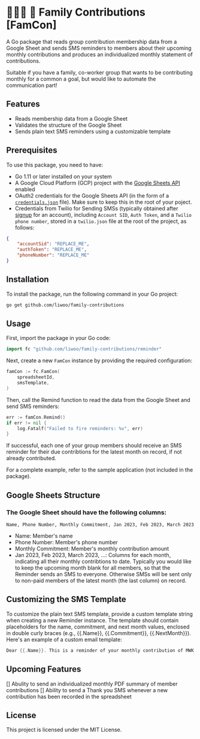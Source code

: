 # 👨‍👩‍👦 📲 Family Contributions [FamCon]
A Go package that reads group contribution membership data from a Google Sheet and sends SMS reminders to members about their upcoming monthly contributions and produces an individualized monthly statement of contributions.

Suitable if you have a family, co-worker group that wants to be contributing monthly for a common a goal, but would like to automate the communication part!

## Features

- Reads membership data from a Google Sheet
- Validates the structure of the Google Sheet
- Sends plain text SMS reminders using a customizable template

## Prerequisites

To use this package, you need to have:

- Go 1.11 or later installed on your system
- A Google Cloud Platform (GCP) project with the [Google Sheets API](https://developers.google.com/sheets/api/guides/concepts) enabled
- OAuth2 credentials for the Google Sheets API (in the form of a [`credentials.json`](https://console.cloud.google.com/apis/credentials) file). Make sure to keep this in the root of your poject.
- Credentials from Twilio for Sending SMSs (typically obtained after [signup](https://www.twilio.com/try-twilio) for an account), including `Account SID`, `Auth Token`, and a `Twilio phone number`, stored in a `twilio.json` file at the root of the project, as follows:

```json
{
    "accountSid": "REPLACE_ME",
    "authToken": "REPLACE_ME",
    "phoneNumber": "REPLACE_ME"
}
```

## Installation

To install the package, run the following command in your Go project:

```bash
go get github.com/liwoo/family-contributions
```

## Usage

First, import the package in your Go code:

```go
import fc "github.com/liwoo/family-contributions/reminder"
```

Next, create a new `FamCon` instance by providing the required configuration:

```go
famCon := fc.FamCon(
	spreadsheetId,
	smsTemplate,
)
```

Then, call the Remind function to read the data from the Google Sheet and send SMS reminders:

```go
err := famCon.Remind()
if err != nil {
	log.Fatalf("Failed to fire reminders: %v", err)
}
```

If successful, each one of your group members should receive an SMS reminder for their due contribtions for the latest month on record, if not already contributed.

For a complete example, refer to the sample application (not included in the package).

## Google Sheets Structure

### The Google Sheet should have the following columns:

```csv
Name, Phone Number, Monthly Commitment, Jan 2023, Feb 2023, March 2023
```
* Name: Member's name
* Phone Number: Member's phone number
* Monthly Commitment: Member's monthly contribution amount
* Jan 2023, Feb 2023, March 2023, ...: Columns for each month, indicating all their monthly contribtions to date.  Typically you would like to keep the upcoming month blank for all members, so that the Reminder sends an SMS to everyone.  Otherwise SMSs will be sent only to non-paid members of the latest month (the last column) on record.

## Customizing the SMS Template
To customize the plain text SMS template, provide a custom template string when creating a new Reminder instance. The template should contain placeholders for the name, commitment, and next month values, enclosed in double curly braces (e.g., {{.Name}}, {{.Commitment}}, {{.NextMonth}}).
Here's an example of a custom email template:

```go
Dear {{.Name}}. This is a reminder of your monthly contribution of MWK {{.Commitment}} for the month of {{.NextMonth}}.
```

## Upcoming Features

[] Abulity to send an individualized monthly PDF summary of member contributions
[] Ability to send a Thank you SMS whenever a new contribution has been recorded in the spreadsheet

## License
This project is licensed under the MIT License.

